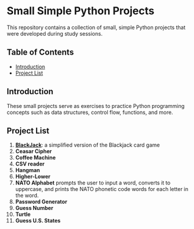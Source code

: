 # Small Simple Python Projects

This repository contains a collection of small, simple Python projects that were developed during study sessions. 

## Table of Contents

- [Introduction](#introduction)
- [Project List](#project-list)

## Introduction

These small projects serve as exercises to practice Python programming concepts such as data structures, control flow, functions, and more. 

## Project List

1. **[BlackJack](https://github.com/alphaKilowhisKEY/small_python_projects/tree/main/blackjack)**: a simplified version of the Blackjack card game
2. **Ceasar Cipher**
3. **Coffee Machine**
4. **CSV reader**
4. **Hangman**
5. **Higher-Lower**
6. **NATO Alphabet** prompts the user to input a word, converts it to uppercase, and prints the NATO 
phonetic code words for each letter in the word.
7. **Password Generator**
8. **Guess Number**
9. **Turtle**
10. **Guess U.S. States**


